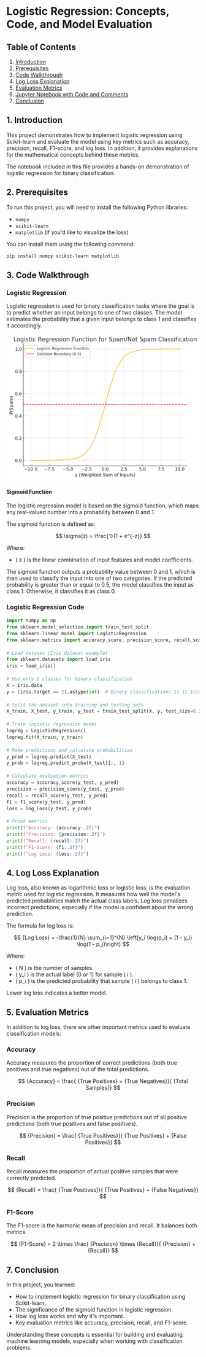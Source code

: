 
# Logistic Regression: Concepts, Code, and Model Evaluation

## Table of Contents
1. [Introduction](#1-introduction)
2. [Prerequisites](#2-prerequisites)
3. [Code Walkthrough](#3-code-walkthrough)
4. [Log Loss Explanation](#4-log-loss-explanation)
5. [Evaluation Metrics](#5-evaluation-metrics)
6. [Jupyter Notebook with Code and Comments](#6-jupyter-notebook-with-code-and-comments)
7. [Conclusion](#7-conclusion)

## 1. Introduction
This project demonstrates how to implement logistic regression using Scikit-learn and evaluate the model using key metrics such as accuracy, precision, recall, F1-score, and log loss. In addition, it provides explanations for the mathematical concepts behind these metrics.

The notebook included in this file provides a hands-on demonstration of logistic regression for binary classification.

## 2. Prerequisites

To run this project, you will need to install the following Python libraries:
- `numpy`
- `scikit-learn`
- `matplotlib` (if you'd like to visualize the loss)

You can install them using the following command:

```bash
pip install numpy scikit-learn matplotlib
```

## 3. Code Walkthrough

### Logistic Regression

Logistic regression is used for binary classification tasks where the goal is to predict whether an input belongs to one of two classes. The model estimates the probability that a given input belongs to class 1 and classifies it accordingly.


![Logistic Regression Plot](https://github.com/CanonEllis/ML_SSTX/blob/main/images/logreg_graph.png)

#### Sigmoid Function

The logistic regression model is based on the sigmoid function, which maps any real-valued number into a probability between 0 and 1.

The sigmoid function is defined as:

$$
\sigma(z) = \frac{1}{1 + e^{-z}}
$$

Where:
- \( z \) is the linear combination of input features and model coefficients.

The sigmoid function outputs a probability value between 0 and 1, which is then used to classify the input into one of two categories. If the predicted probability is greater than or equal to 0.5, the model classifies the input as class 1. Otherwise, it classifies it as class 0.

### Logistic Regression Code

```python
import numpy as np
from sklearn.model_selection import train_test_split
from sklearn.linear_model import LogisticRegression
from sklearn.metrics import accuracy_score, precision_score, recall_score, f1_score, log_loss

# Load dataset (Iris dataset example)
from sklearn.datasets import load_iris
iris = load_iris()

# Use only 2 classes for binary classification
X = iris.data
y = (iris.target == 2).astype(int)  # Binary classification: Is it Iris-Virginica or not?

# Split the dataset into training and testing sets
X_train, X_test, y_train, y_test = train_test_split(X, y, test_size=0.2, random_state=42)

# Train logistic regression model
logreg = LogisticRegression()
logreg.fit(X_train, y_train)

# Make predictions and calculate probabilities
y_pred = logreg.predict(X_test)
y_prob = logreg.predict_proba(X_test)[:, 1]

# Calculate evaluation metrics
accuracy = accuracy_score(y_test, y_pred)
precision = precision_score(y_test, y_pred)
recall = recall_score(y_test, y_pred)
f1 = f1_score(y_test, y_pred)
loss = log_loss(y_test, y_prob)

# Print metrics
print(f"Accuracy: {accuracy:.2f}")
print(f"Precision: {precision:.2f}")
print(f"Recall: {recall:.2f}")
print(f"F1-Score: {f1:.2f}")
print(f"Log Loss: {loss:.2f}")
```

## 4. Log Loss Explanation

Log loss, also known as logarithmic loss or logistic loss, is the evaluation metric used for logistic regression. It measures how well the model's predicted probabilities match the actual class labels. Log loss penalizes incorrect predictions, especially if the model is confident about the wrong prediction.

The formula for log loss is:

$$
    {Log Loss} = -\frac{1}{N} \sum_{i=1}^{N} \left[y_i \log(p_i) + (1 - y_i) \log(1 - p_i)\right]
$$

Where:
- \( N \) is the number of samples.
- \( y_i \) is the actual label (0 or 1) for sample \( i \).
- \( p_i \) is the predicted probability that sample \( i \) belongs to class 1.

Lower log loss indicates a better model.

## 5. Evaluation Metrics

In addition to log loss, there are other important metrics used to evaluate classification models:

### Accuracy

Accuracy measures the proportion of correct predictions (both true positives and true negatives) out of the total predictions.

$$
    {Accuracy} = \frac{	{True Positives} + 	{True Negatives}}{	{Total Samples}}
$$

### Precision

Precision is the proportion of true positive predictions out of all positive predictions (both true positives and false positives).

$$
    {Precision} = \frac{	{True Positives}}{	{True Positives} + 	{False Positives}}
$$

### Recall

Recall measures the proportion of actual positive samples that were correctly predicted.

$$
    {Recall} = \frac{	{True Positives}}{	{True Positives} + 	{False Negatives}}
$$

### F1-Score

The F1-score is the harmonic mean of precision and recall. It balances both metrics.

$$
    {F1-Score} = 2 \times \frac{	{Precision} \times 	{Recall}}{	{Precision} + 	{Recall}}
$$

## 7. Conclusion

In this project, you learned:
- How to implement logistic regression for binary classification using Scikit-learn.
- The significance of the sigmoid function in logistic regression.
- How log loss works and why it's important.
- Key evaluation metrics like accuracy, precision, recall, and F1-score.

Understanding these concepts is essential for building and evaluating machine learning models, especially when working with classification problems.
